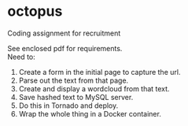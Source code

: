# octopus
Coding assignment for recruitment

See enclosed pdf for requirements.  
Need to: 
1.  Create a form in the initial page to capture the url. 
2.  Parse out the text from that page. 
3.  Create and display a wordcloud from that text. 
4.  Save hashed text to MySQL server.  
5.  Do this in Tornado and deploy.  
6.  Wrap the whole thing in a Docker container.  
